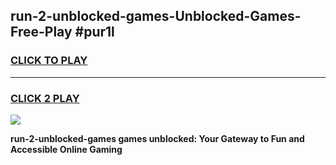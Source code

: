
## run-2-unblocked-games-Unblocked-Games-Free-Play #pur1l
<h3>
<a href="https://us.freeplayer.one?title=run-2-unblocked-games&ref=9M">CLICK TO PLAY</a></h3>
<hr>

<h3>
<a href="https://us.freeplayer.one?title=run-2-unblocked-games&ref=9M">CLICK 2 PLAY</a>
  
</h3>

<a href="https://us.freeplayer.one?title=run-2-unblocked-games&ref=9M"><img src="https://clearcache.store/games.png"></a>


**run-2-unblocked-games games unblocked: Your Gateway to Fun and Accessible Online Gaming**
